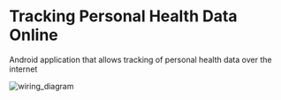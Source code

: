 # Tracking Personal Health Data Online
Android application that allows tracking of personal health data over the internet

![wiring_diagram](https://github.com/ebyamen/online-health-data/assets/140548094/55707368-8998-4704-b8aa-00f60a082fb3)
